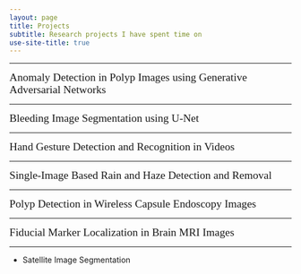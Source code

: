 ```yaml
---
layout: page
title: Projects
subtitle: Research projects I have spent time on 
use-site-title: true
---
```


---
<span style="font-family:Papyrus; font-size:1.4em;">Anomaly Detection in Polyp Images using Generative Adversarial Networks</span>

---

<span style="font-family:Papyrus; font-size:1.4em;">Bleeding Image Segmentation using U-Net</span>

---

<span style="font-family:Papyrus; font-size:1.4em;">Hand Gesture Detection and Recognition in Videos</span>

---

<span style="font-family:Papyrus; font-size:1.4em;">Single-Image Based Rain and Haze Detection and Removal</span>

---

<span style="font-family:Papyrus; font-size:1.4em;">Polyp Detection in Wireless Capsule Endoscopy Images</span>

---

<span style="font-family:Papyrus; font-size:1.4em;">Fiducial Marker Localization in Brain MRI Images</span>

---

* Satellite Image Segmentation